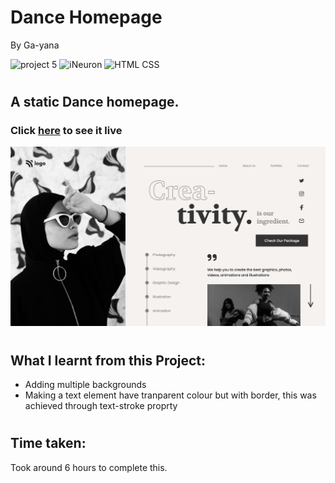 # Dance Homepage
By Ga-yana

![project 5](https://img.shields.io/badge/Project%20-14-yellow) ![iNeuron](https://img.shields.io/badge/iNeuron-FullStack-red)
![HTML CSS](https://img.shields.io/badge/HTML-CSS-yellow)  
#

## A static Dance homepage.

### Click [here]() to see it live

![Homepage](./Images/Screenshot%202022-08-05%20at%2011.27.17%20PM.png)


# 

## What I learnt from this Project:

- Adding multiple backgrounds
- Making a text element have tranparent colour but with border, this was achieved through text-stroke proprty


#
## Time taken:
 Took around 6 hours to complete this.
# 
